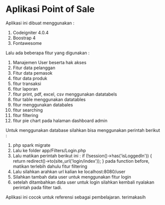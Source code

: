 # Aplikasi Point of Sale

Aplikasi ini dibuat menggunakan :
1. Codeigniter 4.0.4
2. Boostrap 4
3. Fontawesome

Lalu ada beberapa fitur yang digunakan :
1. Manajemen User beserta hak akses
2. Fitur data pelanggan
3. Fitur data pemasok
4. fitur data produk
5. fitur transaksi
6. fitur laporan
7. fitur print, pdf, excel, csv menggunakan datatabels
8. fitur table menggunakan datatables
9. fitur menggunakan databales 
10. fitur searching
11. fitur filtering
12. fitur pie chart pada halaman dashboard admin

Untuk menggunakan database silahkan bisa menggunakan perintah berikut :
1. php spark migrate
2. Lalu ke folder app/Filters/Login.php
3. Lalu matikan perintah berikut ini :
if (!session()->has('isLoggedIn')) {
            return redirect()->to(site_url('login/index'));
        }
 pada function before, matikan terlebih dahulu fitur filtering
 4. Lalu silahkan arahkan url kalian ke localhost:8080/user
 5. Silahkan tambah data user untuk menggunakan fitur login 
 6. setelah ditambahkan data user untuk login silahkan kembali nyalakan perintah pada filter tadi.
 
 
 Aplikasi ini cocok untuk referensi sebagai pembelajaran. terimakasih
